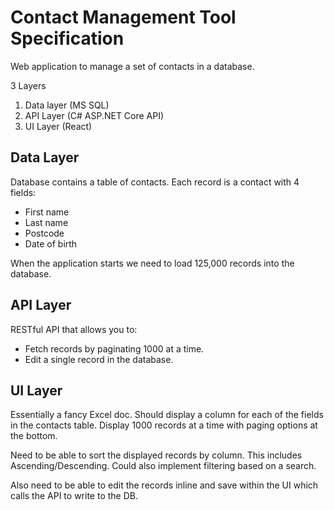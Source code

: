 # Contact Management Tool Specification

Web application to manage a set of contacts in a database.

3 Layers

1. Data layer (MS SQL)
2. API Layer (C# ASP.NET Core API)
3. UI Layer (React)

## Data Layer

Database contains a table of contacts.
Each record is a contact with 4 fields:

-   First name
-   Last name
-   Postcode
-   Date of birth

When the application starts we need to load 125,000 records into the database.

## API Layer

RESTful API that allows you to:

-   Fetch records by paginating 1000 at a time.
-   Edit a single record in the database.

## UI Layer

Essentially a fancy Excel doc. Should display a column for each of the fields in the contacts table.
Display 1000 records at a time with paging options at the bottom.

Need to be able to sort the displayed records by column. This includes Ascending/Descending.
Could also implement filtering based on a search.

Also need to be able to edit the records inline and save within the UI which calls the API to write to the DB.
